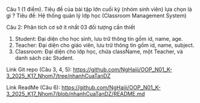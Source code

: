 Câu 1 (1 điểm). Tiêu đề của bài tập lớn cuối kỳ (nhóm sinh viên) lựa chọn là gì ? 
Tiêu đề: Hệ thống quản lý lớp học (Classroom Management System)

Câu 2: Phân tích cơ sở ít nhất 03 đối tượng cần thiết  
1. Student: Đại diện cho học sinh, lưu trữ thông tin gồm id, name, age.  
2. Teacher: Đại diện cho giáo viên, lưu trữ thông tin gồm id, name, subject.  
3. Classroom: Đại diện cho lớp học, chứa className, một Teacher, và danh sách các Student.

Link Git repo (Câu 3, 4, 5): https://github.com/NgHaiii/OOP_N01_K-3_2025_K17_Nhom7/tree/nhanhCuaTanDZ

Link ReadMe (Câu 6): https://github.com/NgHaiii/OOP_N01_K-3_2025_K17_Nhom7/blob/nhanhCuaTanDZ/README.md
